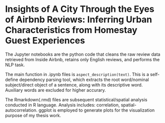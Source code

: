 # Insights of A City Through the Eyes of Airbnb Reviews: Inferring Urban Characteristics from Homestay Guest Experiences

The Jupyter notebooks are the python code that cleans the raw review data retrieved from Inside Airbnb, retains only English reviews, and performs the NLP task.

The main function in .ipynb files is ```aspect_description(text)```. This is a self-define dependency parsing tool, which extracts the root word/nominal subject/direct object of a sentence, along with its descriptive word. Auxiliary words are excluded for higher accurary.

The Rmarkdown(.rmd) files are subsequent statistical/spatial analysis conducted in R language. Analysis includes: correlation, spatial-autocorrelation. ggplot is employed to generate plots for the visualization purpose of my thesis work.
